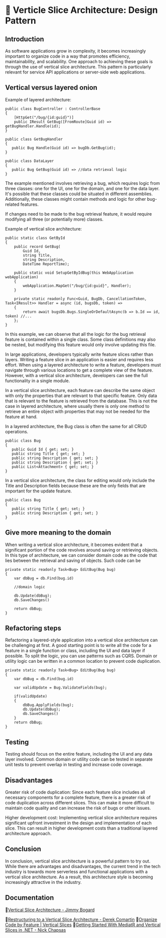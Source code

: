 # :cake: Verticle Slice Architecture: Design Pattern

## Introduction

As software applications grow in complexity, it becomes increasingly important to organize code in a way that promotes efficiency, maintainability, and scalability. One approach to achieving these goals is through the use of vertical slice architecture. This pattern is particularly relevant for service API applications or server-side web applications.

## Vertical versus layered onion

Example of layered architecture:
```
public class BugController : ControllerBase
{
    [HttpGet("/bug/{id:guid}")]
    public IResult GetBug([FromRoute]Guid id) => getBugHandler.Handle(id);
}

public class GetBugHandler
{   
   public Bug Handle(Guid id) => bugDb.GetBug(id);
}

public class DataLayer
{
   public Bug GetBug(Guid id) => //data retrieval logic 
}
```
The example mentioned involves retrieving a bug, which requires logic from three classes: one for the UI, one for the domain, and one for the data layer. It's possible that these classes could be situated in different assemblies. Additionally, these classes might contain methods and logic for other bug-related features.

If changes need to be made to the bug retrieval feature, it would require modifying all three (or potentially more) classes.

Example of vertical slice architecture:
```
public static class GetById
{
    public record GetBug(
        Guid Id,
        string Title,
        string Description,
        DateTime ReportTime);

    public static void SetupGetByIdBug(this WebApplication webApplication)
    {
        webApplication.MapGet("/bug/{id:guid}", Handler);
    }

    private static readonly Func<Guid, BugDb, CancellationToken, Task<IResult>> Handler = async (id, bugsDb, token) =>
    {
        return await bugsDb.Bugs.SingleOrDefaultAsync(b => b.Id == id, token) //...
    };
}
```
In this example, we can observe that all the logic for the bug retrieval feature is contained within a single class. Some class definitions may also be nested, but modifying this feature would only involve updating this file.

In large applications, developers typically write feature slices rather than layers. Writing a feature slice in an application is easier and requires less effort. When using a layered architecture to write a feature, developers must navigate through various locations to get a complete view of the feature. However, with a vertical slice architecture, developers can see the full functionality in a single module.

In a vertical slice architecture, each feature can describe the same object with only the properties that are relevant to that specific feature. Only data that is relevant to the feature is retrieved from the database. This is not the case in layered architecture, where usually there is only one method to retrieve an entire object with properties that may not be needed for the feature at hand.

In a layered architecture, the Bug class is often the same for all CRUD operations.
```
public class Bug 
{
   public Guid Id { get; set; }
   public string Title { get; set; }
   public string Description { get; set; }
   public string Description { get; set; }
   public List<Attachment> { get; set; }
}
```

In a vertical slice architecture, the class for editing would only include the Title and Description fields because these are the only fields that are important for the update feature.
```
public class Bug 
{
   public string Title { get; set; }
   public string Description { get; set; }
}
```

## Give more meaning to the domain

When writing a vertical slice architecture, it becomes evident that a significant portion of the code revolves around saving or retrieving objects. In this type of architecture, we can consider domain code as the code that lies between the retrieval and saving of objects. Such code can be 

```
private static readonly Task<Bug> EditBug(Bug bug)
{
    var dbBug = db.Find(bug.id)

    //domain logic

    db.Update(dbBug);
    db.SaveChanges()

    return dbBug;
}
```

## Refactoring steps

Refactoring a layered-style application into a vertical slice architecture can be challenging at first. A good starting point is to write all the code for a feature in a single function or class, including the UI and data layer if possible. To split the logic, you can use patterns such as CQRS. Domain or utility logic can be written in a common location to prevent code duplication.

```
private static readonly Task<Bug> EditBug(Bug bug)
{
    var dbBug = db.Find(bug.id)

    var validUpdate = Bug.ValidateFields(bug);

    if(validUpdate)
    {
        dbBug.ApplyFields(bug);
        db.Update(dbBug);
        db.SaveChanges()
    }
    return dbBug;
}
```

## Testing

Testing should focus on the entire feature, including the UI and any data layer involved. Common domain or utility code can be tested in separate unit tests to prevent overlap in testing and increase code coverage.

## Disadvantages

Greater risk of code duplication: Since each feature slice includes all necessary components for a complete feature, there is a greater risk of code duplication across different slices. This can make it more difficult to maintain code quality and can increase the risk of bugs or other issues.

Higher development cost: Implementing vertical slice architecture requires significant upfront investment in the design and implementation of each slice. This can result in higher development costs than a traditional layered architecture approach.


## Conclusion

In conclusion, vertical slice architecture is a powerful pattern to try out. While there are advantages and disadvantages, the current trend in the tech industry is towards more serverless and functional applications with a vertical slice architecture. As a result, this architecture style is becoming increasingly attractive in the industry.


## Documentation

:link:[Vertical Slice Architecture - Jimmy Bogard](https://www.youtube.com/watch?v=5kOzZz2vj2o)

:link:[Restructuring to a Vertical Slice Architecture - Derek Comartin](https://www.youtube.com/watch?v=cVVMbuKmNes)
:link:[Organize Code by Feature | Vertical Slices](https://www.youtube.com/watch?v=PRns0rqPonA)
:link:[Getting Started With MediatR and Vertical Slices in .NET - Nick Chapsas](https://www.youtube.com/watch?v=Ve__md8LeDY)
